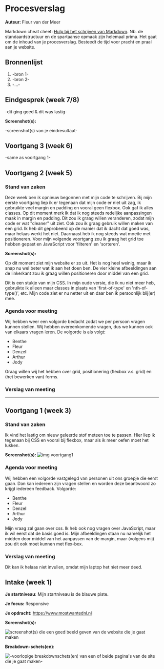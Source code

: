 # Procesverslag
**Auteur:** Fleur van der Meer

Markdown cheat cheet: [Hulp bij het schrijven van Markdown](https://github.com/adam-p/markdown-here/wiki/Markdown-Cheatsheet). Nb. de standaardstructuur en de spartaanse opmaak zijn helemaal prima. Het gaat om de inhoud van je procesverslag. Besteedt de tijd voor pracht en praal aan je website.



## Bronnenlijst
1. -bron 1-
2. -bron 2-
3. -...-



## Eindgesprek (week 7/8)

-dit ging goed & dit was lastig-

**Screenshot(s):**

-screenshot(s) van je eindresultaat-



## Voortgang 3 (week 6)

-same as voortgang 1-



## Voortgang 2 (week 5)

### Stand van zaken
Deze week ben ik opnieuw begonnen met mijn code te schrijven. Bij mijn eerste voortgang liep ik er tegenaan dat mijn code er niet uit zag, ik gebruikte veel margin en padding en vooral geen flexbox. Ook gaf ik alles classes.
Op dit moment merk ik dat ik nog steeds redelijke aanpassingen maak in margin en padding. Dit zou ik graag willen veranderen, zodat mijn code er wat "cleaner" uit ziet. 
Ook zou ik graag gebruik willen maken van een grid. Ik heb dit geprobeerd op de manier dat ik dacht dat goed was, maar helaas werkt het niet. Daarnaast heb ik nog steeds wat moeite met positioneren.
Voor mijn volgende voortgang zou ik graag het grid toe hebben gepast en JavaScript voor 'filteren' en 'sorteren'.


**Screenshot(s):**



Op dit moment ziet mijn website er zo uit. Het is nog heel weinig, maar ik snap nu wel beter wat ik aan het doen ben. De vier kleine afbeeldingen aan de linkerkant zou ik graag willen positioneren door middel van een grid. 



Dit is een stukje van mijn CSS. In mijn oude versie, die ik nu niet meer heb, gebruikte ik alleen maar classes in plaats van 'first-of-type' en 'nth-of-type()', etc. Mijn code ziet er nu netter uit en daar ben ik persoonlijk blij(er) mee. 

### Agenda voor meeting
Wij hebben weer een volgorde bedacht zodat we per persoon vragen kunnen stellen. Wij hebben overeenkomende vragen, dus we kunnen ook van elkaars vragen leren. De volgorde is als volgt:
- Benthe
- Fleur 
- Denzel
- Arthur
- Jody

Graag willen wij het hebben over grid, positionering (flexbox v.s. grid) en (het bewerken van) forms.

### Verslag van meeting

-------


## Voortgang 1 (week 3)

### Stand van zaken

Ik vind het lastig om nieuw geleerde stof meteen toe te passen. Hier liep ik tegenaan bij CSS en vooral bij flexbox, maar als ik meer oefen moet het lukken.

**Screenshot(s):**
![img voortgang1](images/voortgang1.png)
 
### Agenda voor meeting

Wij hebben een volgorde vastgelegd van personen uit ons groepje die eerst gaan. Dan kan iedereen zijn vragen stellen en worden deze beantwoord zo krijgt iedereen feedback.
Volgorde:
- Benthe
- Fleur
- Denzel
- Arthur
- Jody

Mijn vraag zal gaan over css. Ik heb ook nog vragen over JavaScript, maar ik wil eerst dat de basis goed is. Mijn afbeeldingen staan nu namelijk het midden door middel van het aanpassen van de margin, maar (volgens mij) zou dit ook moet kunnen met flex-box.

### Verslag van meeting

Dit kan ik helaas niet invullen, omdat mijn laptop het niet meer deed.


## Intake (week 1)

**Je startniveau:** Mijn startniveau is de blauwe piste.

**Je focus:** Responsive

**Je opdracht:** https://www.mostwantednl.nl

**Screenshot(s):**

![screenshot(s) die een goed beeld geven van de website die je gaat maken](images/Screenshot-webs.jpg)

**Breakdown-schets(en):**

![-voorlopige breakdownschets(en) van een of beide pagina's van de site die je gaat maken-](images/Breakdown1.jpg)
